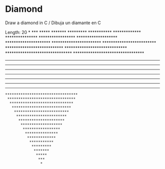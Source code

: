 # Diamond
Draw a diamond in C / Dibuja un diamante en C

Length: 20
                    *
                   ***
                  *****
                 *******
                *********
               ***********
              *************
             ***************
            *****************
           *******************
          *********************
         ***********************
        *************************
       ***************************
      *****************************
     *******************************
    *********************************
   ***********************************
  *************************************
 ***************************************
*****************************************
 ***************************************
  *************************************
   ***********************************
    *********************************
     *******************************
      *****************************
       ***************************
        *************************
         ***********************
          *********************
           *******************
            *****************
             ***************
              *************
               ***********
                *********
                 *******
                  *****
                   ***
                    *
